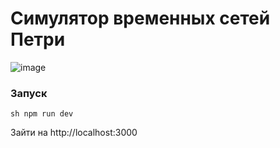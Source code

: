 # Симулятор временных сетей Петри

![image](https://github.com/user-attachments/assets/d1874892-d7ca-4daf-92e8-8d30b20c1e68)

### Запуск

``sh
npm run dev
``

Зайти на http://localhost:3000
